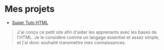 # Mes projets

- [Super Tuto HTML](https://adriendeval.github.io/SuperTutoHTML)
> J'ai conçu ce petit site afin d'aider les apprenants avec les bases de l'HTML. Je le considère comme un langage essentiel et assez simple, et j'ai donc souhaité transmettre mes connaissances.

